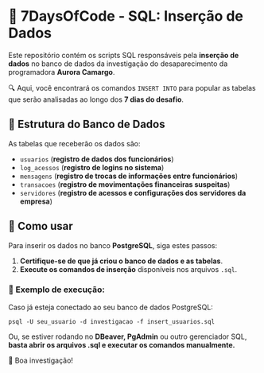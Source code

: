 # 📂 7DaysOfCode - SQL: Inserção de Dados

Este repositório contém os scripts SQL responsáveis pela **inserção de dados** no banco de dados da investigação do desaparecimento da programadora **Aurora Camargo**.  

🔍 Aqui, você encontrará os comandos `INSERT INTO` para popular as tabelas que serão analisadas ao longo dos **7 dias do desafio**.  


## 📌 Estrutura do Banco de Dados  

As tabelas que receberão os dados são:  

- `usuarios` (**registro de dados dos funcionários**)  
- `log_acessos` (**registro de logins no sistema**)  
- `mensagens` (**registro de trocas de informações entre funcionários**)  
- `transacoes` (**registro de movimentações financeiras suspeitas**)  
- `servidores` (**registro de acessos e configurações dos servidores da empresa**)  


## 🚀 Como usar  

Para inserir os dados no banco **PostgreSQL**, siga estes passos:  

1. **Certifique-se de que já criou o banco de dados e as tabelas**.  
2. **Execute os comandos de inserção** disponíveis nos arquivos `.sql`.  

### 📜 Exemplo de execução:  

Caso já esteja conectado ao seu banco de dados PostgreSQL:

```
psql -U seu_usuario -d investigacao -f insert_usuarios.sql
```

Ou, se estiver rodando no **DBeaver, PgAdmin** ou outro gerenciador SQL, **basta abrir os arquivos .sql e executar os comandos manualmente.**

🔎 Boa investigação!
